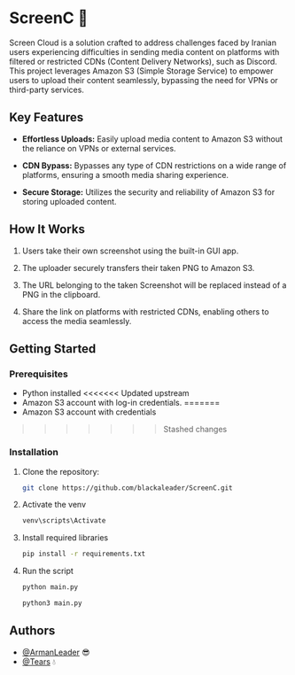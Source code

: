 # ScreenC 📸

Screen Cloud is a solution crafted to address challenges faced by Iranian users experiencing difficulties in sending media content on platforms with filtered or restricted CDNs (Content Delivery Networks), such as Discord. This project leverages Amazon S3 (Simple Storage Service) to empower users to upload their content seamlessly, bypassing the need for VPNs or third-party services.

## Key Features

- **Effortless Uploads:** Easily upload media content to Amazon S3 without the reliance on VPNs or external services.

- **CDN Bypass:** Bypasses any type of CDN restrictions on a wide range of platforms, ensuring a smooth media sharing experience.

- **Secure Storage:** Utilizes the security and reliability of Amazon S3 for storing uploaded content.

## How It Works

1. Users take their own screenshot using the built-in GUI app. 

2. The uploader securely transfers their taken PNG to Amazon S3.

3. The URL belonging to the taken Screenshot will be replaced instead of a PNG in the clipboard.

4. Share the link on platforms with restricted CDNs, enabling others to access the media seamlessly.

## Getting Started

### Prerequisites

- Python installed 
<<<<<<< Updated upstream
- Amazon S3 account with log-in credentials.
=======
- Amazon S3 account with credentials
>>>>>>> Stashed changes

### Installation

1. Clone the repository:

   ```sh
   git clone https://github.com/blackaleader/ScreenC.git
   ```
2. Activate the venv

    ```sh
    venv\scripts\Activate
    ```

3. Install required libraries

    ```sh
    pip install -r requirements.txt
    ```

4. Run the script

    ```sh
    python main.py
    ```
    ```sh
    python3 main.py
    ```

## Authors

- [@ArmanLeader](https://github.com/blackaleader) 😎
- [@Tears](https://github.com/Ohtears) 💧



